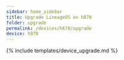 ```yaml
---
sidebar: home_sidebar
title: Upgrade LineageOS on h870
folder: upgrade
permalink: /devices/h870/upgrade
device: h870
---
```

{% include templates/device_upgrade.md %}
